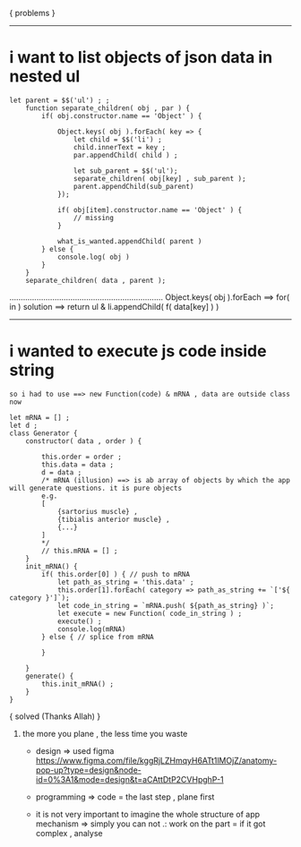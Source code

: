 { problems }

____________________________________________________________________
# i want to list objects of json data in nested ul

    
    
    let parent = $$('ul') ; ;
        function separate_children( obj , par ) {
            if( obj.constructor.name == 'Object' ) {
                
                Object.keys( obj ).forEach( key => {
                    let child = $$('li') ;
                    child.innerText = key ;
                    par.appendChild( child ) ;
                    
                    let sub_parent = $$('ul');
                    separate_children( obj[key] , sub_parent );
                    parent.appendChild(sub_parent)
                });

                if( obj[item].constructor.name == 'Object' ) { 
                    // missing
                } 

                what_is_wanted.appendChild( parent )
            } else {
                console.log( obj )
            }
        }
        separate_children( data , parent );
....................................................................
Object.keys( obj ).forEach ==> for( in )
solution ==> return ul & li.appendChild( f( data[key] ) )


____________________________________________________________________

# i wanted to execute js code inside string 
`so i had to use ==> new Function(code) & mRNA , data are outside class now`

    let mRNA = [] ;
    let d ;
    class Generator {
        constructor( data , order ) {

            this.order = order ;
            this.data = data ;
            d = data ;
            /* mRNA (illusion) ==> is ab array of objects by which the app will generate questions. it is pure objects
            e.g. 
            [ 
                {sartorius muscle} , 
                {tibialis anterior muscle} ,
                {...}
            ]
            */
            // this.mRNA = [] ;
        }
        init_mRNA() {
            if( this.order[0] ) { // push to mRNA
                let path_as_string = 'this.data' ;
                this.order[1].forEach( category => path_as_string += `['${ category }']`);
                let code_in_string = `mRNA.push( ${path_as_string} )`;
                let execute = new Function( code_in_string ) ;
                execute() ;
                console.log(mRNA)
            } else { // splice from mRNA
            
            }
            
        }
        generate() {
            this.init_mRNA() ;
        }
    }





{ solved (Thanks Allah) }

1) the more you plane , the less time you waste
    * design => used figma
    https://www.figma.com/file/kggRjLZHmqyH6ATt1lMOjZ/anatomy-pop-up?type=design&node-id=0%3A1&mode=design&t=aCAttDtP2CVHpghP-1

    * programming => code = the last step , plane first

    * it is not very important to imagine the whole structure of app mechanism => simply you can not
    .: work on the part = if it got complex , analyse